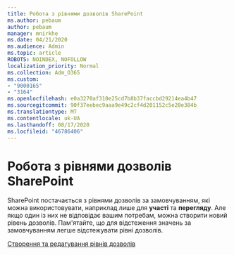 ```yaml
---
title: Робота з рівнями дозволів SharePoint
ms.author: pebaum
author: pebaum
manager: mnirkhe
ms.date: 04/21/2020
ms.audience: Admin
ms.topic: article
ROBOTS: NOINDEX, NOFOLLOW
localization_priority: Normal
ms.collection: Adm_O365
ms.custom:
- "9000165"
- "3164"
ms.openlocfilehash: e0a3270af310e25cd7b8b37faccbd29214ea4b47
ms.sourcegitcommit: 90f37eebec9aaa9e49c2cf4d201152c5e20e384b
ms.translationtype: MT
ms.contentlocale: uk-UA
ms.lasthandoff: 08/17/2020
ms.locfileid: "46786406"
---
```

# <a name="working-with-sharepoint-permission-levels"></a>Робота з рівнями дозволів SharePoint

SharePoint постачається з рівнями дозволів за замовчуванням, які можна використовувати, наприклад лише для **участі** та **перегляду**. Але якщо один із них не відповідає вашим потребам, можна створити новий рівень дозволів. Пам'ятайте, що для відстеження значень за замовчуванням легше відстежувати рівні дозволів.

[Створення та редагування рівнів дозволів](https://docs.microsoft.com/sharepoint/how-to-create-and-edit-permission-levels)